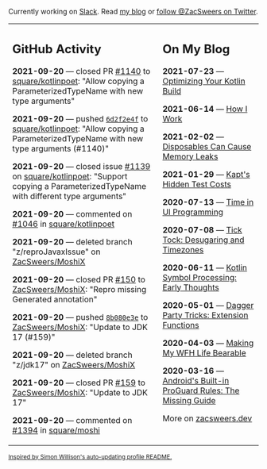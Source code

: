 Currently working on [Slack](https://slack.com/). Read [my blog](https://zacsweers.dev/) or [follow @ZacSweers on Twitter](https://twitter.com/ZacSweers).

<table><tr><td valign="top" width="60%">

## GitHub Activity
<!-- githubActivity starts -->
**2021-09-20** — closed PR [#1140](https://api.github.com/repos/square/kotlinpoet/pulls/1140) to [square/kotlinpoet](https://api.github.com/repos/square/kotlinpoet): "Allow copying a ParameterizedTypeName with new type arguments"

**2021-09-20** — pushed [`6d2f2e4f`](https://github.com/square/kotlinpoet/commit/6d2f2e4f24c85f6ba3f19a49fe1f3637a5be78c1) to [square/kotlinpoet](https://api.github.com/repos/square/kotlinpoet): "Allow copying a ParameterizedTypeName with new type arguments (#1140)"

**2021-09-20** — closed issue [#1139](https://api.github.com/repos/square/kotlinpoet/issues/1139) on [square/kotlinpoet](https://api.github.com/repos/square/kotlinpoet): "Support copying a ParameterizedTypeName with different type arguments"

**2021-09-20** — commented on [#1046](https://github.com/square/kotlinpoet/issues/1046#issuecomment-922985226) in [square/kotlinpoet](https://api.github.com/repos/square/kotlinpoet)

**2021-09-20** — deleted branch "z/reproJavaxIssue" on [ZacSweers/MoshiX](https://api.github.com/repos/ZacSweers/MoshiX)

**2021-09-20** — closed PR [#150](https://api.github.com/repos/ZacSweers/MoshiX/pulls/150) to [ZacSweers/MoshiX](https://api.github.com/repos/ZacSweers/MoshiX): "Repro missing Generated annotation"

**2021-09-20** — pushed [`8b080e3e`](https://github.com/ZacSweers/MoshiX/commit/8b080e3ed996dd19f8833a139f11eb52c1775b25) to [ZacSweers/MoshiX](https://api.github.com/repos/ZacSweers/MoshiX): "Update to JDK 17 (#159)"

**2021-09-20** — deleted branch "z/jdk17" on [ZacSweers/MoshiX](https://api.github.com/repos/ZacSweers/MoshiX)

**2021-09-20** — closed PR [#159](https://api.github.com/repos/ZacSweers/MoshiX/pulls/159) to [ZacSweers/MoshiX](https://api.github.com/repos/ZacSweers/MoshiX): "Update to JDK 17"

**2021-09-20** — commented on [#1394](https://github.com/square/moshi/pull/1394#issuecomment-922658271) in [square/moshi](https://api.github.com/repos/square/moshi)
<!-- githubActivity ends -->
</td><td valign="top" width="40%">

## On My Blog
<!-- blog starts -->
**2021-07-23** — [Optimizing Your Kotlin Build](https://www.zacsweers.dev/optimizing-your-kotlin-build/)

**2021-06-14** — [How I Work](https://www.zacsweers.dev/how-i-work/)

**2021-02-02** — [Disposables Can Cause Memory Leaks](https://www.zacsweers.dev/disposables-can-cause-memory-leaks/)

**2021-01-29** — [Kapt's Hidden Test Costs](https://www.zacsweers.dev/kapts-hidden-test-costs/)

**2020-07-13** — [Time in UI Programming](https://www.zacsweers.dev/time-in-ui/)

**2020-07-08** — [Tick Tock: Desugaring and Timezones](https://www.zacsweers.dev/ticktock-desugaring-timezones/)

**2020-06-11** — [Kotlin Symbol Processing: Early Thoughts](https://www.zacsweers.dev/kotlin-symbol-processor-early-thoughts/)

**2020-05-01** — [Dagger Party Tricks: Extension Functions](https://www.zacsweers.dev/dagger-party-tricks-extension-functions/)

**2020-04-03** — [Making My WFH Life Bearable](https://www.zacsweers.dev/making-wfh-life-bearable/)

**2020-03-16** — [Android's Built-in ProGuard Rules: The Missing Guide](https://www.zacsweers.dev/android-proguard-rules/)
<!-- blog ends -->
More on [zacsweers.dev](https://zacsweers.dev/)
</td></tr></table>

<sub><a href="https://simonwillison.net/2020/Jul/10/self-updating-profile-readme/">Inspired by Simon Willison's auto-updating profile README.</a></sub>